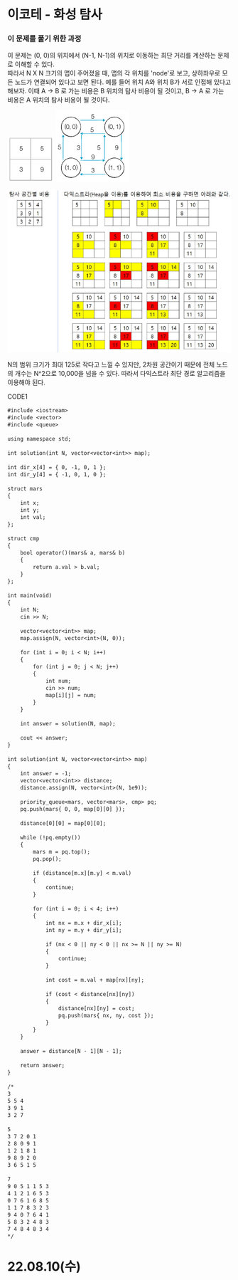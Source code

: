 #  이코테 - 화성 탐사

### 이 문제를 풀기 위한 과정
이 문제는 (0, 0)의 위치에서 (N-1, N-1)의 위치로 이동하는 최단 거리를 계산하는 문제로 이해할 수 있다.  
따라서 N X N 크기의 맵이 주어졌을 때, 맵의 각 위치를 'node'로 보고, 상하좌우로 모든 노드가 연결되어 있다고 보면 된다. 예를 들어 위치 A와 위치 B가 서로 인접해 있다고 해보자. 이때  A -> B 로 가는 비용은 B 위치의 탐사 비용이 될 것이고, B -> A 로 가는 비용은 A 위치의 탐사 비용이 될 것이다.  

![](https://github.com/gkgkfndudals/TIL/blob/master/Algorithm/img/img_20220810_MarsExploration1.PNG)
![](https://github.com/gkgkfndudals/TIL/blob/master/Algorithm/img/img_20220810_MarsExploration2.PNG)  

![](https://github.com/gkgkfndudals/TIL/blob/master/Algorithm/img/img_20220810_MarsExploration3.PNG)  

N의 범위 크기가 최대 125로 작다고 느낄 수 있지만, 2차원 공간이기 때문에 전체 노드의 개수는 N^2으로 10,000을 넘을 수 있다. 따라서 다익스트라 최단 경로 알고리즘을 이용해야 된다.  

CODE1

    #include <iostream>
    #include <vector>
    #include <queue>

    using namespace std;

    int solution(int N, vector<vector<int>> map);

    int dir_x[4] = { 0, -1, 0, 1 };
    int dir_y[4] = { -1, 0, 1, 0 };

    struct mars
    {
        int x;
        int y;
        int val;
    };

    struct cmp
    {
        bool operator()(mars& a, mars& b)
        {
            return a.val > b.val;
        }
    };

    int main(void)
    {
        int N;
        cin >> N;

        vector<vector<int>> map;
        map.assign(N, vector<int>(N, 0));

        for (int i = 0; i < N; i++)
        {
            for (int j = 0; j < N; j++)
            {
                int num;
                cin >> num;
                map[i][j] = num;
            }
        }

        int answer = solution(N, map);

        cout << answer;
    }

    int solution(int N, vector<vector<int>> map)
    {
        int answer = -1;
        vector<vector<int>> distance;
        distance.assign(N, vector<int>(N, 1e9));

        priority_queue<mars, vector<mars>, cmp> pq;
        pq.push(mars{ 0, 0, map[0][0] });

        distance[0][0] = map[0][0];

        while (!pq.empty())
        {
            mars m = pq.top();
            pq.pop();

            if (distance[m.x][m.y] < m.val)
            {
                continue;
            }

            for (int i = 0; i < 4; i++)
            {
                int nx = m.x + dir_x[i];
                int ny = m.y + dir_y[i];

                if (nx < 0 || ny < 0 || nx >= N || ny >= N)
                {
                    continue;
                }

                int cost = m.val + map[nx][ny];

                if (cost < distance[nx][ny])
                {
                    distance[nx][ny] = cost;
                    pq.push(mars{ nx, ny, cost });
                }
            }
        }

        answer = distance[N - 1][N - 1];

        return answer;
    }

    /*
    3
    5 5 4
    3 9 1
    3 2 7

    5
    3 7 2 0 1
    2 8 0 9 1
    1 2 1 8 1
    9 8 9 2 0
    3 6 5 1 5

    7
    9 0 5 1 1 5 3
    4 1 2 1 6 5 3
    0 7 6 1 6 8 5
    1 1 7 8 3 2 3
    9 4 0 7 6 4 1
    5 8 3 2 4 8 3
    7 4 8 4 8 3 4
    */

# 22.08.10(수)
